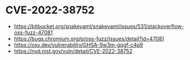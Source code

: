 # CVE-2022-38752







- https://bitbucket.org/snakeyaml/snakeyaml/issues/531/stackoverflow-oss-fuzz-47081
- https://bugs.chromium.org/p/oss-fuzz/issues/detail?id=47081
- https://osv.dev/vulnerability/GHSA-9w3m-gqgf-c4p9
- https://nvd.nist.gov/vuln/detail/CVE-2022-38752










